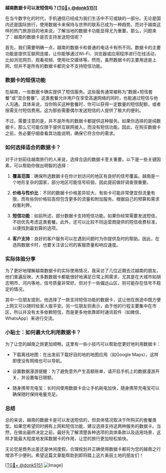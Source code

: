 **越南数据卡可以发短信吗？[[TG💪+ @donk5151](https://t.me/s/donk5151)]**

在当今数字化的时代，手机通信已经成为我们生活中不可或缺的一部分。无论是国内还是国际旅行，使用数据卡来保持与世界的联系已成为一种趋势。而对于越南这样的热门旅游目的地来说，了解当地的数据卡功能显得尤为重要。那么，问题来了：越南的数据卡是否支持发送短信呢？

首先，我们需要明确一点，越南的数据卡和普通的电话卡有所不同。数据卡的主要功能是提供互联网连接，让你能够通过Wi-Fi、浏览器或应用程序进行在线活动，比如浏览网页、观看视频、使用社交媒体等。然而，虽然数据卡的主要用途是上网，但并不是所有的数据卡都完全不支持短信功能。

### 数据卡的短信功能

在越南，一些数据卡确实提供了短信服务。这些服务通常被称为“数据+短信套餐”或“混合套餐”。这类套餐允许用户在享受高速网络的同时，也能通过短信与他人沟通。具体来说，当你购买这种套餐时，你可以获得一定数量的短信配额，或者按需支付短信费用。这为那些需要偶尔发送短信的人提供了极大的便利。

不过，需要注意的是，并不是所有的数据卡都提供这种服务。如果你选择的是纯数据卡，那么它可能仅限于提供互联网接入，而没有短信功能。因此，在购买数据卡之前，务必要仔细查看其功能说明，确保它符合你的需求。

### 如何选择适合的数据卡？

对于计划前往越南旅行的人来说，选择合适的数据卡至关重要。以下是一些关键因素，可以帮助你做出明智的选择：

1. **覆盖范围**：确保所选数据卡在你计划访问的地区有良好的信号覆盖。越南是一个地形复杂的国家，部分地区可能信号较弱，因此提前做好调查很重要。
   
2. **价格与性价比**：不同的数据卡价格差异较大，有些卡可能非常便宜但流量有限，而有些则价格较高但包含更多的流量和附加服务。根据自己的预算和需求权衡利弊。

3. **短信功能**：如前所述，部分数据卡支持短信功能。如果你经常需要发送短信，不妨优先考虑这类套餐。此外，还可以比较不同运营商提供的短信收费标准，以便找到最划算的选项。

4. **客户支持**：良好的客户服务可以在遇到问题时为你提供及时的帮助。因此，在选购数据卡时，也要关注该公司的客服质量和响应速度。

### 实际体验分享

为了更好地理解越南数据卡的实际使用情况，我采访了几位近期去过越南的朋友。他们普遍反映，大多数数据卡都能很好地满足日常上网需求，尤其是在大城市如胡志明市、河内等地，信号质量非常好。但对于一些偏远山区，则可能存在信号不稳定的情况。

其中一位朋友提到，他选择了一款支持短信功能的数据卡，这让他在旅途中既方便上网又可以随时给家人报平安。另一位朋友则表示，由于他的行程主要集中在市区，所以并没有太多依赖短信，而是更多地依靠即时通讯软件（如微信、WhatsApp）来进行交流。

### 小贴士：如何最大化利用数据卡？

为了让您的越南之旅更加顺畅，这里有一些小技巧可以帮助您更好地利用数据卡：

- 下载离线地图：在出发前下载好目的地的地图应用（如Google Maps），这样即使没有网络也可以导航。
  
- 设置数据漫游提醒：为了避免意外产生高额账单，请开启手机上的数据漫游开关，并设置每日限额。

- 随身携带充电宝：长时间使用数据卡会让手机耗电加快，随身携带充电宝可以确保随时保持电量充足。

### 总结

总的来说，越南的数据卡是可以发送短信的，但具体情况取决于所购买的套餐类型。如果您希望同时拥有上网和短信功能，建议选择支持这两种服务的数据卡。当然，在做出最终决定之前，最好先了解清楚各种选项的具体条款以及适用场景，这样才能最大程度地发挥数据卡的作用，让您的旅行更加轻松愉快。

无论您是商务出差还是休闲度假，合理规划并正确使用数据卡都将为您的越南之行增添不少便利。希望这篇文章能帮助到即将踏上这片美丽土地的朋友们！

[[TG💪+ @donk5151](https://t.me/s/donk5151) ![Image](https://i.postimg.cc/rwNCRYN7/Snipaste-2025-04-30-17-27-05.png)]